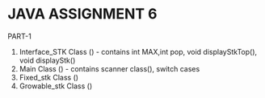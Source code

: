 # JAVA ASSIGNMENT 6

PART-1
1) Interface_STK Class () - contains int MAX,int pop, void displayStkTop(), void displayStk()
2) Main Class () - contains scanner class(), switch cases
3) Fixed_stk Class () 
4) Growable_stk Class ()


